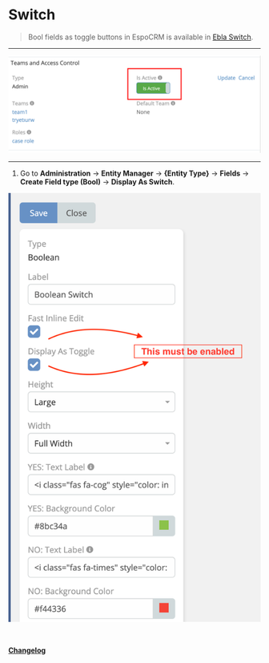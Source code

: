 # Switch <a href="https://www.eblasoft.com.tr/espocrm-extension-page/switch" target="_blank" id="ext-version"></a>

> Bool fields as toggle buttons in EspoCRM is available in [Ebla Switch](https://www.eblasoft.com.tr/espocrm-extension-page/switch).

---

![Switch](../../_static/images/extensions/switch/switch.png)

---

1. Go to **Administration** -> **Entity Manager** -> **{Entity Type}** -> **Fields** -> **Create Field type (Bool)** -> **Display As Switch**.

![Switch](../../_static/images/extensions/switch/switch-op.png)

<br>

**<font color=gray> [Changelog](changelog.md) </font>**


<script>
    async function fetchData() {
    const url = 'https://crm.eblasoft.com.tr/api/v1/Docs?id=63903277397107cc5';
    const response = await fetch(url);
    const data = await response.json();
    
    const {version} = data;
    const badgeUrl = `https://img.shields.io/badge/version-${version}-green`;
    
    const badgeImg = document.createElement("img");
    badgeImg.src = badgeUrl;
    badgeImg.style = "height: 22px; margin-left: 10px;";


    document.getElementById("ext-version").appendChild(badgeImg);
}
    fetchData();

</script>